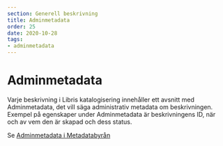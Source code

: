```yaml
---
section: Generell beskrivning
title: Adminmetadata
order: 25
date: 2020-10-28
tags:
- adminmetadata
--- 
```


# Adminmetadata

Varje beskrivning i Libris katalogisering innehåller ett avsnitt med Adminmetadata, det vill säga administrativ metadata om beskrivningen. Exempel på egenskaper under Adminmetadata är beskrivningens ID, när och av vem den är skapad och dess status. 


Se [Adminmetadata i Metadatabyrån](https://metadatabyran.kb.se/beskrivning/specialanvisningar/adminmetadata)
